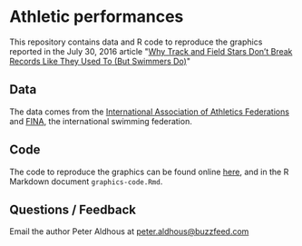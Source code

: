 # Athletic performances

This repository contains data and R code to reproduce the graphics reported in the July 30, 2016 article "[Why Track and Field Stars Don’t Break Records Like They Used To (But Swimmers Do)](https://www.buzzfeed.com/peteraldhous/faster-higher-stronger-not)"

## Data

The data comes from the [International Association of Athletics Federations](https://www.iaaf.org/records/toplists/) and [FINA](http://www.fina.org/content/swimming-records), the international swimming federation.

## Code

The code to reproduce the graphics  can be found online [here](https://buzzfeednews.github.io/2016-07-athletic-performances/graphics-code.html), and in the R Markdown document `graphics-code.Rmd`.

## Questions / Feedback

Email the author Peter Aldhous at [peter.aldhous@buzzfeed.com](mailto:peter.aldhous@buzzfeed.com)